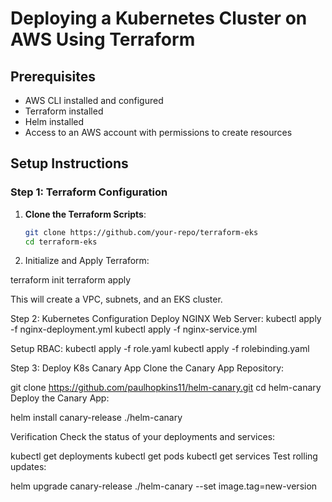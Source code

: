# Deploying a Kubernetes Cluster on AWS Using Terraform

## Prerequisites

- AWS CLI installed and configured
- Terraform installed
- Helm installed
- Access to an AWS account with permissions to create resources

## Setup Instructions

### Step 1: Terraform Configuration

1. **Clone the Terraform Scripts**:
   ```bash
   git clone https://github.com/your-repo/terraform-eks
   cd terraform-eks

2. Initialize and Apply Terraform:

terraform init
terraform apply

This will create a VPC, subnets, and an EKS cluster.

Step 2: Kubernetes Configuration
Deploy NGINX Web Server:
kubectl apply -f nginx-deployment.yml
kubectl apply -f nginx-service.yml

Setup RBAC:
kubectl apply -f role.yaml
kubectl apply -f rolebinding.yaml

Step 3: Deploy K8s Canary App
Clone the Canary App Repository:

git clone https://github.com/paulhopkins11/helm-canary.git
cd helm-canary
Deploy the Canary App:

helm install canary-release ./helm-canary

Verification
Check the status of your deployments and services:

kubectl get deployments
kubectl get pods
kubectl get services
Test rolling updates:

helm upgrade canary-release ./helm-canary --set image.tag=new-version

